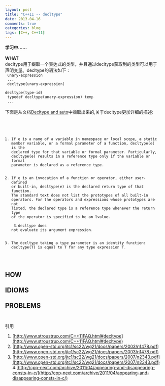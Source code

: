 ```yaml
---
layout: post
title: "C++11 -- decltype"
date: 2013-04-16
comments: true
categories: blog
tags: [C++, C++11] 
---
```

**学习中......**<br/><br/>
**WHAT**<br/>
decltype用于缀取一个表达式的类型，并且通过decltype获取到的类型可以用于声明变量。decltype的语法如下：<br/>
<code>
unary-expression<br/>
...<br/>
decltype(unary-expression)<br/>
decltype(type-id)<br/>
typedef decltype(unary-expression) temp<br/>
...
</code>
<br/>下面是从文档[Decltype and auto](http://www.open-std.org/jtc1/sc22/wg21/docs/papers/2003/n1478.pdf)中摘取出来的,关于decltype更加详细的描述:<br/><br/>
<code>
1. If e is a name of a variable in namespace or local scope, a static member variable, or a formal parameter of a function, decltype(e) is the declared type for that variable or formal parameter. Particularly, decltype(e) results in a reference type only if the variable or formal parameter is declared as a reference type.<br/><br/>
2. If e is an invocation of a function or operator, either user-defined or built-in, decltype(e) is the declared return type of that function. The standard text does not list the prototypes of all built-in operators. For the operators and expressions whose prototypes are not listed, the declared type is a reference type whenever the return type of the operator is specified to be an lvalue.<br/><br/>
3.decltype does not evaluate its argument expression.<br/><br/>
4. The decltype taking a type parameter is an identity function: decltype(T) is equal to T for any type expression T.<br/>
</code>

**HOW**<br/>
<br/>
**IDIOMS**<br/>
<br/>
**PROBLEMS**<br/>
<br/>
---
引用<br/>
1. [http://www.stroustrup.com/C++11FAQ.html#decltype](http://www.stroustrup.com/C++11FAQ.html#decltype)<br/>
2. [http://www.open-std.org/jtc1/sc22/wg21/docs/papers/2003/n1478.pdf](http://www.open-std.org/jtc1/sc22/wg21/docs/papers/2003/n1478.pdf)<br/>
3. [http://www.open-std.org/jtc1/sc22/wg21/docs/papers/2007/n2343.pdf](http://www.open-std.org/jtc1/sc22/wg21/docs/papers/2007/n2343.pdf)<br/>
4.[http://cpp-next.com/archive/2011/04/appearing-and-disappearing-consts-in-c/](http://cpp-next.com/archive/2011/04/appearing-and-disappearing-consts-in-c/)<br/>